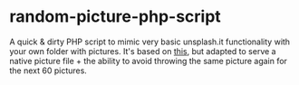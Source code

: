 # random-picture-php-script
A quick & dirty PHP script to mimic very basic unsplash.it functionality with your own folder with pictures. It's based on [this](https://www.dyn-web.com/code/random-image-php/), but adapted to serve a native picture file + the ability to avoid throwing the same picture again for the next 60 pictures.
